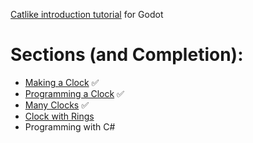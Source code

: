 [Catlike introduction tutorial](https://catlikecoding.com/godot/introduction) for Godot

# Sections (and Completion):
- [Making a Clock](https://catlikecoding.com/godot/introduction/1-making-a-clock/) ✅
- [Programming a Clock](https://catlikecoding.com/godot/introduction/2-programming-a-clock/) ✅
- [Many Clocks](https://catlikecoding.com/godot/introduction/3-many-clocks/) ✅
- [Clock with Rings](https://catlikecoding.com/godot/introduction/4-clocks-with-rings/)
- Programming with C#